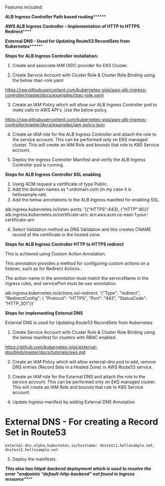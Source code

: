 Features included:

********ALB Ingress Controller Path based routing**************

********AWS ALB Ingress Controller - Implementation of HTTP to HTTPS Redirect************

********External DNS - Used for Updating Route53 RecordSets from Kubernetes**************

**Steps for ALB Ingress Controller installation:**

1. Create and associate IAM OIDC provider for EKS Cluster.

2. Create Service Account with Cluster Role & Cluster Role Binding using the below rbac-role.yaml

https://raw.githubusercontent.com/kubernetes-sigs/aws-alb-ingress-controller/master/docs/examples/rbac-role.yaml

3. Create an IAM Policy which will allow our ALB Ingress Controller pod to make calls to AWS API's.
Use the below policy.

https://raw.githubusercontent.com/kubernetes-sigs/aws-alb-ingress-controller/master/docs/examples/iam-policy.json

4. Create an IAM role for the ALB Ingress Controller and attach the role to the service account. This can be performed only on EKS managed cluster. This will create an IAM Role and bounds that role to K8S Service account.

5. Deploy the Ingress Controller Manifest and verify the ALB Ingress Controller pod is running.



**Steps for ALB Ingress Controller SSL enabling**

1. Using ACM request a certificate of type Public.
2. Add the domain names as *.urdomain.com (in my case it is hellosample.net)
3. Add the below annotations to the ALB Ingress manifest for enabling SSL.

alb.ingress.kubernetes.io/listen-ports: '[{"HTTPS":443}, {"HTTP":80}]'
alb.ingress.kubernetes.io/certificate-arn: arn:aws:acm:us-east-1:your-certificate-arn

4. Select Validation method as DNS Validation and this creates CNAME record of the certificate in the hosted zone.

**Steps for ALB Ingress Controller HTTP to HTTPS redirect**

This is achieved using Custom Action Annotation.

This annotation provides a method for configuring custom actions on a listener, such as for Redirect Actions.

The action-name in the annotation must match the serviceName in the ingress rules, and servicePort must be use-annotation.

alb.ingress.kubernetes.io/actions.ssl-redirect: '{"Type": "redirect", "RedirectConfig": { "Protocol": "HTTPS", "Port": "443", "StatusCode": "HTTP_301"}}'   

**Steps for implementing External DNS**

External DNS is used for Updating Route53 RecordSets from Kubernetes

1. Create Service Account with Cluster Role & Cluster Role Binding using the below manifest for clusters with RBAC enabled.

https://github.com/kubernetes-sigs/external-dns/blob/master/docs/tutorials/aws.md

2. Create an IAM Policy which will allow external-dns pod to add, remove DNS entries (Record Sets in a Hosted Zone) in AWS Route53 service.

3. Create an IAM role for the External DNS and attach the role to the service account. This can be performed only on EKS managed cluster. This will create an IAM Role and bounds that role to K8S Service account.

4. Update Ingress manifest by adding External DNS Annotation

# External DNS - For creating a Record Set in Route53
    external-dns.alpha.kubernetes.io/hostname: dnstest1.hellosample.net, dnstest2.hellosample.net    
5. Deploy the manifests.

*********This also has httpd-backend deployment which is used to resolve the error "endpoints “default-http-backend” not found in Ingress resource"************

